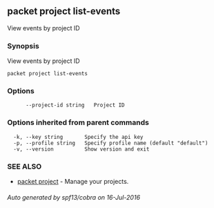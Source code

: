 ## packet project list-events

View events by project ID

### Synopsis


View events by project ID

```
packet project list-events
```

### Options

```
      --project-id string   Project ID
```

### Options inherited from parent commands

```
  -k, --key string       Specify the api key
  -p, --profile string   Specify profile name (default "default")
  -v, --version          Show version and exit
```

### SEE ALSO
* [packet project](packet_project.md)	 - Manage your projects.

###### Auto generated by spf13/cobra on 16-Jul-2016
